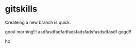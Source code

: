 # gitskills
Createing a new branch is quick.

good morning!!!
asdfasdfadfadfadsfadsfadsfasdsdfasdf
gogd!!

ho